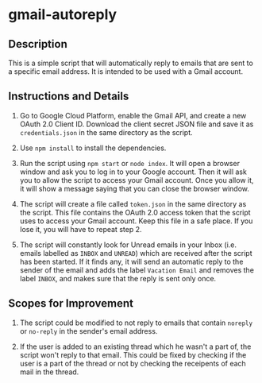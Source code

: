 # gmail-autoreply

## Description

This is a simple script that will automatically reply to emails that are sent to a specific email address. It is intended to be used with a Gmail account.

## Instructions and Details

1. Go to Google Cloud Platform, enable the Gmail API, and create a new OAuth 2.0 Client ID. Download the client secret JSON file and save it as `credentials.json` in the same directory as the script.

2. Use `npm install` to install the dependencies.

3. Run the script using `npm start` or `node index`. It will open a browser window and ask you to log in to your Google account. Then it will ask you to allow the script to access your Gmail account. Once you allow it, it will show a message saying that you can close the browser window.

4. The script will create a file called `token.json` in the same directory as the script. This file contains the OAuth 2.0 access token that the script uses to access your Gmail account. Keep this file in a safe place. If you lose it, you will have to repeat step 2.

5. The script will constantly look for Unread emails in your Inbox (i.e. emails labelled as `INBOX` and `UNREAD`) which are received after the script has been started. If it finds any, it will send an automatic reply to the sender of the email and adds the label `Vacation Email` and removes the label `INBOX`, and makes sure that the reply is sent only once.

## Scopes for Improvement

1. The script could be modified to not reply to emails that contain `noreply` or `no-reply` in the sender's email address.

2. If the user is added to an existing thread which he wasn't a part of, the script won't reply to that email. This could be fixed by checking if the user is a part of the thread or not by checking the receipents of each mail in the thread.